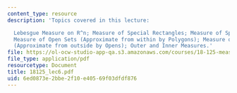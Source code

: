 ```yaml
---
content_type: resource
description: 'Topics covered in this lecture:

  Lebesgue Measure on R^n; Measure of Special Rectangles; Measure of Special Polygons;
  Measure of Open Sets (Approximate from within by Polygons); Measure of Compact Sets
  (Approximate from outside by Opens); Outer and Inner Measures.'
file: https://ol-ocw-studio-app-qa.s3.amazonaws.com/courses/18-125-measure-and-integration-fall-2003/6ed0873e2bbe2f10e40569f03dfdf876_18125_lec6.pdf
file_type: application/pdf
resourcetype: Document
title: 18125_lec6.pdf
uid: 6ed0873e-2bbe-2f10-e405-69f03dfdf876
---
```

